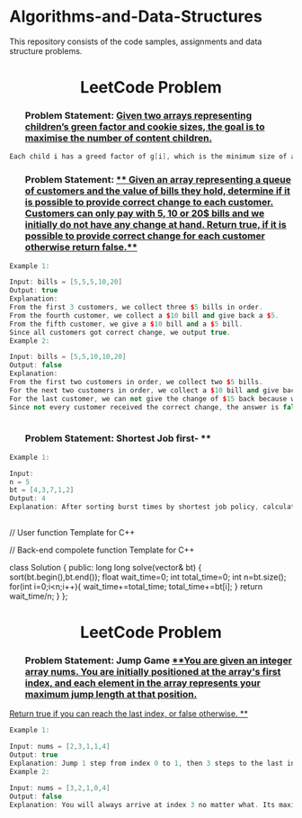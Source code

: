 # Algorithms-and-Data-Structures
This repository consists of the code samples, assignments and data structure problems.
### <h1 align="center"> LeetCode Problem</h1>
### <ol>Problem Statement: <a href="https://leetcode.com/problems/assign-cookies/submissions/1438926506">**Given two arrays representing children’s green factor and cookie sizes, the goal is to maximise the number of content children.**</a></ol>
```c++
Each child i has a greed factor of g[i], which is the minimum size of a cookie that will make the child content. Each cookie j has a size of s[j]. If s[j] >= g[j], we can assign cookie j to child i, making the child content. Each child can only receive one cookie.
```
### <ol>Problem Statement: <a href="https://leetcode.com/problems/lemonade-change/submissions/1439944608">** Given an array representing a queue of customers and the value of bills they hold, determine if it is possible to provide correct change to each customer. Customers can only pay with 5$, 10$ or 20$ bills and we initially do not have any change at hand. Return true, if it is possible to provide correct change for each customer otherwise return false.**</a></ol>
```c++
Example 1:

Input: bills = [5,5,5,10,20]
Output: true
Explanation: 
From the first 3 customers, we collect three $5 bills in order.
From the fourth customer, we collect a $10 bill and give back a $5.
From the fifth customer, we give a $10 bill and a $5 bill.
Since all customers got correct change, we output true.
Example 2:

Input: bills = [5,5,10,10,20]
Output: false
Explanation: 
From the first two customers in order, we collect two $5 bills.
For the next two customers in order, we collect a $10 bill and give back a $5 bill.
For the last customer, we can not give the change of $15 back because we only have two $10 bills.
Since not every customer received the correct change, the answer is false.
 
```

### <ol>Problem Statement: Shortest Job first- **</a></ol>

```c++
Example 1:

Input:
n = 5
bt = [4,3,7,1,2]
Output: 4
Explanation: After sorting burst times by shortest job policy, calculated average waiting time is 4.
 
```
// User function Template for C++

// Back-end compolete function Template for C++

class Solution {
  public:
    long long solve(vector<int>& bt) {
        sort(bt.begin(),bt.end());
        float wait_time=0;
        int total_time=0;
        int n=bt.size();
        for(int i=0;i<n;i++){
            wait_time+=total_time;
            total_time+=bt[i];
        }
        return wait_time/n;
    }
};

### <h1 align="center"> LeetCode Problem</h1>
### <ol>Problem Statement: Jump Game <a href="https://leetcode.com/problems/jump-game/submissions/1441794463">**You are given an integer array nums. You are initially positioned at the array's first index, and each element in the array represents your maximum jump length at that position.
Return true if you can reach the last index, or false otherwise. **</a></ol>
```c++
Example 1:

Input: nums = [2,3,1,1,4]
Output: true
Explanation: Jump 1 step from index 0 to 1, then 3 steps to the last index.
Example 2:

Input: nums = [3,2,1,0,4]
Output: false
Explanation: You will always arrive at index 3 no matter what. Its maximum jump length is 0, which makes it impossible to reach the last index.
```
